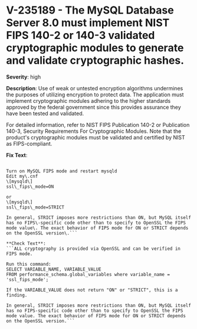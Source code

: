 # V-235189 - The MySQL Database Server 8.0 must implement NIST FIPS 140-2 or 140-3 validated cryptographic modules to generate and validate cryptographic hashes.

**Severity**: high

**Description**:
Use of weak or untested encryption algorithms undermines the purposes of utilizing encryption to protect data. The application must implement cryptographic modules adhering to the higher standards approved by the federal government since this provides assurance they have been tested and validated.
 
For detailed information, refer to NIST FIPS Publication 140-2 or Publication 140-3, Security Requirements For Cryptographic Modules. Note that the product's cryptographic modules must be validated and certified by NIST as FIPS-compliant.

**Fix Text**:
```Implement NIST FIPS validated cryptographic modules to provision digital signatures\.

Turn on MySQL FIPS mode and restart mysqld
Edit my\.cnf
\[mysqld\]
ssl\_fips\_mode=ON

or
\[mysqld\]
ssl\_fips\_mode=STRICT

In general, STRICT imposes more restrictions than ON, but MySQL itself has no FIPS\-specific code other than to specify to OpenSSL the FIPS mode value\. The exact behavior of FIPS mode for ON or STRICT depends on the OpenSSL version\.```

**Check Text**:
```ALL cryptography is provided via OpenSSL and can be verified in FIPS mode. 

Run this command:
SELECT VARIABLE_NAME, VARIABLE_VALUE
FROM performance_schema.global_variables where variable_name = 'ssl_fips_mode';

If the VARIABLE_VALUE does not return "ON" or "STRICT", this is a finding.

In general, STRICT imposes more restrictions than ON, but MySQL itself has no FIPS-specific code other than to specify to OpenSSL the FIPS mode value. The exact behavior of FIPS mode for ON or STRICT depends on the OpenSSL version.```
